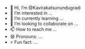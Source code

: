 - 👋 Hi, I’m @Kavirakatsunundugradi
- 👀 I’m interested in ...
- 🌱 I’m currently learning ...
- 💞️ I’m looking to collaborate on ...
- 📫 How to reach me ...
- 😄 Pronouns: ...
- ⚡ Fun fact: ...

<!---
Kavirakatsunundugradi/Kavirakatsunundugradi is a ✨ special ✨ repository because its `README.md` (this file) appears on your GitHub profile.
You can click the Preview link to take a look at your changes.
--->
